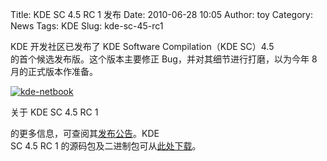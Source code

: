 Title: KDE SC 4.5 RC 1 发布
Date: 2010-06-28 10:05
Author: toy
Category: News
Tags: KDE
Slug: kde-sc-45-rc1

KDE 开发社区已发布了 KDE Software Compilation（KDE SC）4.5  
的首个候选发布版。这个版本主要修正 Bug，并对其细节进行打磨，以为今年 8  
月的正式版本作准备。

[![kde-netbook](http://i.linuxtoy.org/images/2010/06/thumb-kde-netbook.png)](http://i.linuxtoy.org/images/2010/06/kde-netbook.png)

关于 KDE SC 4.5 RC 1  

的更多信息，可查阅其[发布公告](http://kde.org/announcements/announce-4.5-rc1.php)。KDE  
SC 4.5 RC 1
的源码包及二进制包可从[此处下载](http://kde.org/info/4.4.90.php)。
